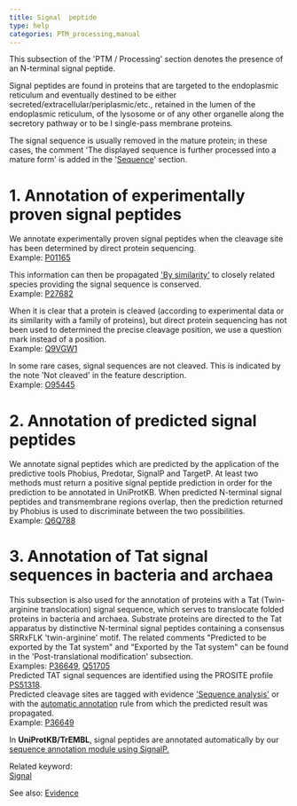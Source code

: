 ```yaml
---
title: Signal  peptide
type: help
categories: PTM_processing,manual
---
```


This subsection of the 'PTM / Processing' section denotes the presence of an N-terminal signal peptide.

Signal peptides are found in proteins that are targeted to the endoplasmic reticulum and eventually destined to be either secreted/extracellular/periplasmic/etc., retained in the lumen of the endoplasmic reticulum, of the lysosome or of any other organelle along the secretory pathway or to be I single-pass membrane proteins.

The signal sequence is usually removed in the mature protein; in these cases, the comment 'The displayed sequence is further processed into a mature form' is added in the '[Sequence](https://www.uniprot.org/help/sequences_section)' section.

# 1. Annotation of experimentally proven signal peptides

We annotate experimentally proven signal peptides when the cleavage site has been determined by direct protein sequencing.  
Example: [P01165](https://www.uniprot.org/uniprotkb/P01165#ptm_processing)

This information can then be propagated ['By similarity'](https://www.uniprot.org/help/evidences#ECO:0000250) to closely related species providing the signal sequence is conserved.  
Example: [P27682](https://www.uniprot.org/uniprotkb/P27682/entry#ptm_processing)

When it is clear that a protein is cleaved (according to experimental data or its similarity with a family of proteins), but direct protein sequencing has not been used to determined the precise cleavage position, we use a question mark instead of a position.  
Example: [Q9VGW1](https://www.uniprot.org/uniprotkb/Q9VGW1#ptm_processing)

In some rare cases, signal sequences are not cleaved. This is indicated by the note 'Not cleaved' in the feature description.  
Example: [O95445](https://www.uniprot.org/uniprotkb/O95445#ptm_processing)

# 2. Annotation of predicted signal peptides

We annotate signal peptides which are predicted by the application of the predictive tools Phobius, Predotar, SignalP and TargetP. At least two methods must return a positive signal peptide prediction in order for the prediction to be annotated in UniProtKB. When predicted N-terminal signal peptides and transmembrane regions overlap, then the prediction returned by Phobius is used to discriminate between the two possibilities.  
Example: [Q6Q788](https://www.uniprot.org/uniprotkb/Q6Q788#ptm_processing)

# 3. Annotation of Tat signal sequences in bacteria and archaea

This subsection is also used for the annotation of proteins with a Tat (Twin-arginine translocation) signal sequence, which serves to translocate folded proteins in bacteria and archaea. Substrate proteins are directed to the Tat apparatus by distinctive N-terminal signal peptides containing a consensus SRRxFLK 'twin-arginine' motif. The related comments "Predicted to be exported by the Tat system" and "Exported by the Tat system" can be found in the 'Post-translational modification' subsection.  
Examples: [P36649](https://www.uniprot.org/uniprotkb/P36649#ptm_processing), [Q51705](https://www.uniprot.org/uniprotkb/Q51705/entry#ptm_processing)<br>
Predicted TAT signal sequences are identified using the PROSITE profile [PS51318](https://prosite.expasy.org/PS51318).  
Predicted cleavage sites are tagged with evidence ['Sequence analysis'](https://www.uniprot.org/help/evidences#ECO:0000255) or with the [automatic annotation](https://www.uniprot.org/help/automatic_annotation) rule from which the predicted result was propagated.  
Example: [P36649](https://www.uniprot.org/uniprotkb/P36649#ptm_processing)

In **UniProtKB/TrEMBL**, signal peptides are annotated automatically by our [sequence annotation module using SignalP.](https://www.uniprot.org/help/sam)

Related keyword:  
[Signal](https://www.uniprot.org/keywords/732)

See also: [Evidence](https://www.uniprot.org/help/evidences)
